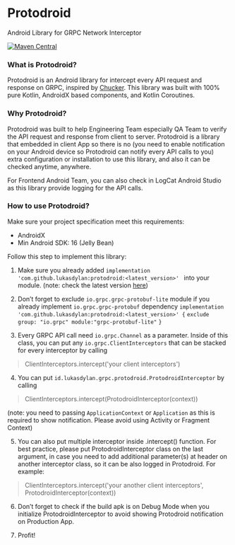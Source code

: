 # Protodroid

Android Library for GRPC Network Interceptor

[![Maven Central](https://maven-badges.herokuapp.com/maven-central/io.github.lukasdylan/protodroid/badge.svg)](https://maven-badges.herokuapp.com/maven-central/io.github.lukasdylan/protodroid)

<h3>What is Protodroid?</h3>

Protodroid is an Android library for intercept every API request and response on GRPC, inspired by [Chucker](https://github.com/ChuckerTeam/chucker). This library was built with 100% pure Kotlin, AndroidX based components, and Kotlin Coroutines. 

<h3>Why Protodroid?</h3>

Protodroid was built to help Engineering Team especially QA Team to verify the API request and response from client to server. Protodroid is a library that embedded in client App so there is no (you need to enable notification on your Android device so Protodroid can notify every API calls to you) extra configuration or installation to use this library, and also it can be checked anytime, anywhere.

For Frontend Android Team, you can also check in LogCat Android Studio as this library provide logging for the API calls. 

<h3>How to use Protodroid?</h3>

Make sure your project specification meet this requirements:
- AndroidX
- Min Android SDK: 16 (Jelly Bean)

Follow this step to implement this library:
1. Make sure you already added 
`implementation 'com.github.lukasdylan:protodroid:<latest_version>' `
into your module. (note: check the latest version [here](https://bintray.com/lukasdylan/Protodroid/protodroid))

2. Don’t forget to exclude `io.grpc.grpc-protobuf-lite` module if you already implement `io.grpc.grpc-protobuf` dependency 
   `implementation 'com.github.lukasdylan:protodroid:<latest_version>' {`
       `exclude group: "io.grpc" module:"grpc-protobuf-lite"`
   `}`

3. Every GRPC API call need `io.grpc.Channel` as a parameter. Inside of this class, you can put any `io.grpc.ClientInterceptors` that can be stacked for every interceptor by calling 
> ClientInterceptors.intercept('your client interceptors')

4. You can put `id.lukasdylan.grpc.protodroid.ProtodroidInterceptor` by calling
> ClientInterceptors.intercept(ProtodroidInterceptor(context))

  (note: you need to passing `ApplicationContext` or `Application` as this is required to show notification. Please avoid using Activity or Fragment Context)

5. You can also put multiple interceptor inside .intercept() function. For best practice, please put ProtodroidInterceptor class on the last argument, in case you need to add additional parameter(s) at header on another interceptor class, so it can be also logged in Protodroid. 
For example: 
> ClientInterceptors.intercept('your another client interceptors', ProtodroidInterceptor(context))

6. Don’t forget to check if the build apk is on Debug Mode when you initialize ProtodroidInterceptor to avoid showing Protodroid notification on Production App. 

7. Profit!
